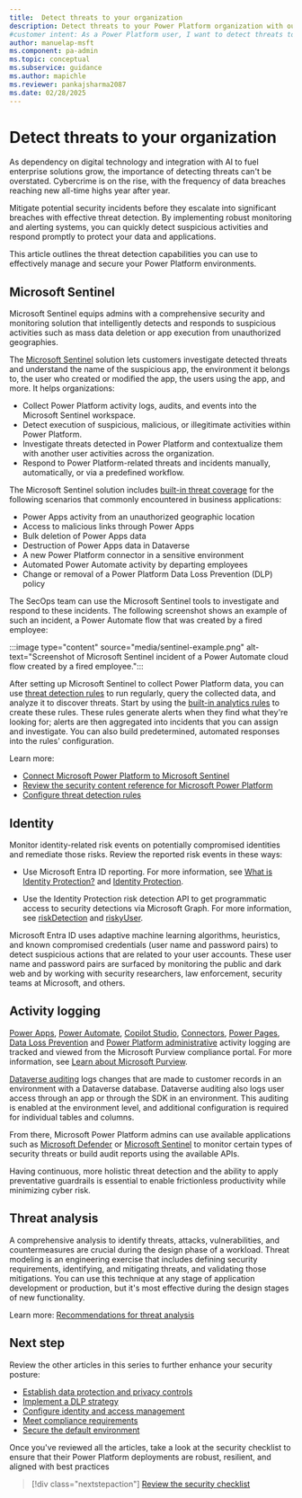 ```yaml
---
title:  Detect threats to your organization
description: Detect threats to your Power Platform organization with our comprehensive guide. Learn how to use Microsoft Sentinel for effective threat detection and response.
#customer intent: As a Power Platform user, I want to detect threats to my organization so that I can protect data and applications.
author: manuelap-msft
ms.component: pa-admin
ms.topic: conceptual
ms.subservice: guidance
ms.author: mapichle
ms.reviewer: pankajsharma2087
ms.date: 02/28/2025
---
```


# Detect threats to your organization

As dependency on digital technology and integration with AI to fuel enterprise solutions grow, the importance of detecting threats can't be overstated. Cybercrime is on the rise, with the frequency of data breaches reaching new all-time highs year after year.

Mitigate potential security incidents before they escalate into significant breaches with effective threat detection. By implementing robust monitoring and alerting systems, you can quickly detect suspicious activities and respond promptly to protect your data and applications.

This article outlines the threat detection capabilities you can use to effectively manage and secure your Power Platform environments.

## Microsoft Sentinel

Microsoft Sentinel equips admins with a comprehensive security and monitoring solution that intelligently detects and responds to suspicious activities such as mass data deletion or app execution from unauthorized geographies.

The [Microsoft Sentinel](/azure/sentinel/business-applications/solution-overview) solution lets customers investigate detected threats and understand the name of the suspicious app, the environment it belongs to, the user who created or modified the app, the users using the app, and more. It helps organizations:

- Collect Power Platform activity logs, audits, and events into the Microsoft Sentinel workspace.
- Detect execution of suspicious, malicious, or illegitimate activities within Power Platform.
- Investigate threats detected in Power Platform and contextualize them with another user activities across the organization.
- Respond to Power Platform-related threats and incidents manually, automatically, or via a predefined workflow.

The Microsoft Sentinel solution includes [built-in threat coverage](/azure/sentinel/business-applications/power-platform-solution-security-content#built-in-analytics-rules) for the following scenarios that commonly encountered in business applications:

- Power Apps activity from an unauthorized geographic location
- Access to malicious links through Power Apps
- Bulk deletion of Power Apps data
- Destruction of Power Apps data in Dataverse
- A new Power Platform connector in a sensitive environment
- Automated Power Automate activity by departing employees
- Change or removal of a Power Platform Data Loss Prevention (DLP) policy

The SecOps team can use the Microsoft Sentinel tools to investigate and respond to these incidents. The following screenshot shows an example of such an incident, a Power Automate flow that was created by a fired employee:

:::image type="content" source="media/sentinel-example.png" alt-text="Screenshot of Microsoft Sentinel incident of a Power Automate cloud flow created by a fired employee.":::

After setting up Microsoft Sentinel to collect Power Platform data, you can use [threat detection rules](/azure/sentinel/threat-detection) to run regularly, query the collected data, and analyze it to discover threats. Start by using the [built-in analytics rules](/azure/sentinel/business-applications/power-platform-solution-security-content#built-in-analytics-rules) to create these rules. These rules generate alerts when they find what they're looking for; alerts are then aggregated into incidents that you can assign and investigate. You can also build predetermined, automated responses into the rules' configuration.

Learn more:

- [Connect Microsoft Power Platform to Microsoft Sentinel](/azure/sentinel/business-applications/deploy-power-platform-solution)
- [Review the security content reference for Microsoft Power Platform](/azure/sentinel/business-applications/power-platform-solution-security-content)
- [Configure threat detection rules](/azure/sentinel/threat-detection)

## Identity

Monitor identity-related risk events on potentially compromised identities and remediate those risks. Review the reported risk events in these ways:

- Use Microsoft Entra ID reporting. For more information, see [What is Identity Protection?](/azure/active-directory/reports-monitoring/concept-user-at-risk) and [Identity Protection](/azure/active-directory/active-directory-identityprotection).

- Use the Identity Protection risk detection API to get programmatic access to security detections via Microsoft Graph. For more information, see [riskDetection](/graph/api/resources/riskdetection) and [riskyUser](/graph/api/resources/riskyuser).

Microsoft Entra ID uses adaptive machine learning algorithms, heuristics, and known compromised credentials (user name and password pairs) to detect suspicious actions that are related to your user accounts. These user name and password pairs are surfaced by monitoring the public and dark web and by working with security researchers, law enforcement, security teams at Microsoft, and others.

## Activity logging

[Power Apps](/power-platform/admin/logging-powerapps), [Power Automate](/power-platform/admin/logging-power-automate), [Copilot Studio](/microsoft-copilot-studio/admin-logging-copilot-studio), [Connectors](/power-platform/admin/connector-events-power-platform), [Power Pages](/power-platform/admin/logging-power-pages), [Data Loss Prevention](/power-platform/admin/dlp-activity-logging) and [Power Platform administrative](/power-platform/admin/admin-activity-logging) activity logging are tracked and viewed from the Microsoft Purview compliance portal. For more information, see [Learn about Microsoft Purview](/purview/purview).

[Dataverse auditing](/power-platform/admin/manage-dataverse-auditing) logs changes that are made to customer records in an environment with a Dataverse database. Dataverse auditing also logs user access through an app or through the SDK in an environment. This auditing is enabled at the environment level, and additional configuration is required for individual tables and columns.

From there, Microsoft Power Platform admins can use available applications such as [Microsoft Defender](/defender-endpoint/) or [Microsoft Sentinel](/azure/sentinel/business-applications/solution-overview) to monitor certain types of security threats or build audit reports using the available APIs.

Having continuous, more holistic threat detection and the ability to apply preventative guardrails is essential to enable frictionless productivity while minimizing cyber risk.

## Threat analysis

A comprehensive analysis to identify threats, attacks, vulnerabilities, and countermeasures are crucial during the design phase of a workload. Threat modeling is an engineering exercise that includes defining security requirements, identifying, and mitigating threats, and validating those mitigations. You can use this technique at any stage of application development or production, but it's most effective during the design stages of new functionality.

Learn more: [Recommendations for threat analysis](/power-platform/well-architected/security/threat-model#power-platform-facilitation)

## Next step

Review the other articles in this series to further enhance your security posture:

- [Establish data protection and privacy controls](data-protection.md)
- [Implement a DLP strategy](dlp-strategy.md)
- [Configure identity and access management](conditional-access.md)
- [Meet compliance requirements](compliance.md)
- [Secure the default environment](secure-default-environment.md)

Once you've reviewed all the articles, take a look at the security checklist to ensure that their Power Platform deployments are robust, resilient, and aligned with best practices

> [!div class="nextstepaction"]
> [Review the security checklist](security-checklist.md)
